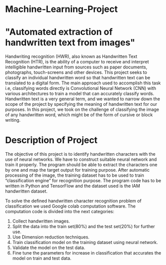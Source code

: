 # Machine-Learning-Project
# "Automated extraction of handwritten text from images"

Handwriting recognition (HWR), also known as Handwritten Text Recognition (HTR), is the ability of a computer to receive and interpret intelligible handwritten input from sources such as paper documents, photographs, touch-screens and other devices. This project seeks to classify an individual handwritten word so that handwritten text can be translated to a digital form. The main approach used to accomplish this task i.e, classifying words directly is Convolutional Neural Network (CNN) with various architectures to train a model that can accurately classify words. 
Handwritten text is a very general term, and we wanted to narrow down the scope of the project by specifying the meaning of handwritten text for our purposes. In this project, we took on the challenge of classifying the image of any handwritten word, which might be of the form of cursive or block writing.

# Description of Project
The objective of this project is to identify handwritten characters with the use of neural networks. We have to construct suitable neural network and train it properly. The program should be able to extract the characters one by one and map the target output for training purpose. After automatic processing of the image, the training dataset has to be used to train “classification engine” for recognition purpose. The program code has to be written in Python and TensorFlow and the dataset used is the IAM handwritten dataset.

To solve the defined handwritten character recognition problem of classification we used Google colab computation software. The computation code is divided into the next categories:
1. Collect handwritten images.
2. Split the data into the train set(80%) and the test set(20%) for further use.
3. Use Dimension reduction techniques.
4. Train classification model on the training dataset using neural network.
5. Validate the model on the test data.
6. Fine tune the parameters for increase in classification that accurates the model on train and test data.









 

